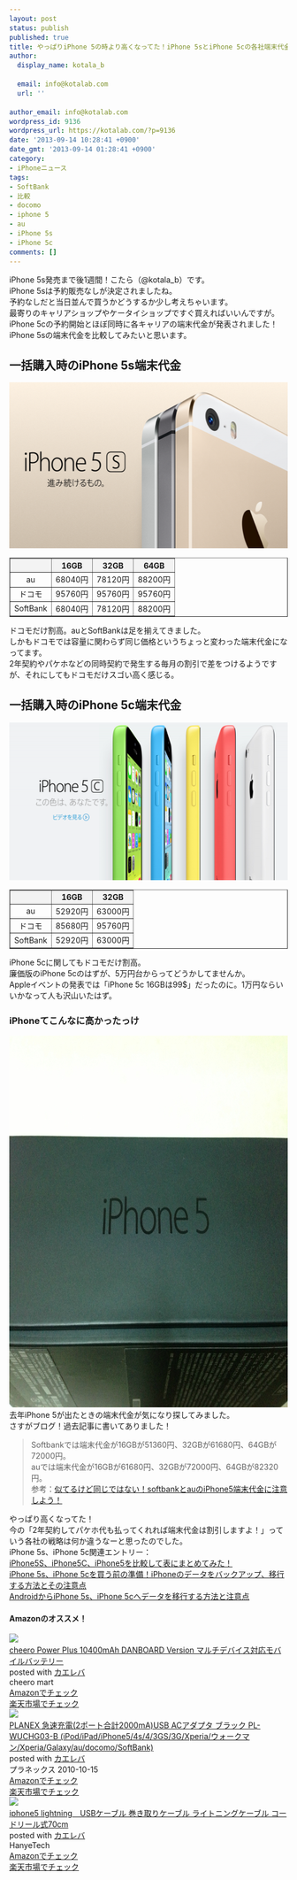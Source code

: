```yaml
---
layout: post
status: publish
published: true
title: やっぱりiPhone 5の時より高くなってた！iPhone 5sとiPhone 5cの各社端末代金比較！
author:
  display_name: kotala_b

  email: info@kotalab.com
  url: ''

author_email: info@kotalab.com
wordpress_id: 9136
wordpress_url: https://kotalab.com/?p=9136
date: '2013-09-14 10:28:41 +0900'
date_gmt: '2013-09-14 01:28:41 +0900'
category:
- iPhoneニュース
tags:
- SoftBank
- 比較
- docomo
- iphone 5
- au
- iPhone 5s
- iPhone 5c
comments: []
---
```

<p>iPhone 5s発売まで後1週間！こたら（@kotala_b）です。<br />
iPhone 5sは予約販売なしが決定されましたね。<br />
予約なしだと当日並んで買うかどうするか少し考えちゃいます。<br />
最寄りのキャリアショップやケータイショップですぐ買えればいいんですが。<br />
iPhone 5cの予約開始とほぼ同時に各キャリアの端末代金が発表されました！<br />
iPhone 5sの端末代金を比較してみたいと思います。<br />
</p>
<!--more-->
<h2>一括購入時のiPhone 5s端末代金</h2>
<p><img src="/wp-content/uploads/applespevent_130911_05-546x300.png" alt="applespevent_130911_05" width="546" height="300" class="alignnone size-large wp-image-8659" /></p>
<table border="1" width="100%" align="center">
<tbody>
<tr bgcolor="#f3f3f3" align="center">
<th></th>
<th>16GB</th>
<th>32GB</th>
<th>64GB</th>
</tr>
<tr align="center">
<td>au</td>
<td>68040円</td>
<td>78120円</td>
<td>88200円</td>
</tr>
<tr align="center">
<td>ドコモ</td>
<td>95760円</td>
<td>95760円</td>
<td>95760円</td>
</tr>
<tr align="center">
<td>SoftBank</td>
<td>68040円</td>
<td>78120円</td>
<td>88200円</td>
</tr>
</tbody>
</table>
<p>ドコモだけ割高。auとSoftBankは足を揃えてきました。<br />
しかもドコモでは容量に関わらず同じ価格というちょっと変わった端末代金になってます。<br />
2年契約やパケホなどの同時契約で発生する毎月の割引で差をつけるようですが、それにしてもドコモだけスゴい高く感じる。</p>
<h2>一括購入時のiPhone 5c端末代金</h2>
<p><img src="/wp-content/uploads/applespevent_130911_04-546x285.png" alt="applespevent_130911_04" width="546" height="285" class="alignnone size-large wp-image-8660" /></p>
<table border="1" width="100%" align="center">
<tbody>
<tr bgcolor="#f3f3f3" align="center">
<th></th>
<th>16GB</th>
<th>32GB</th>
</tr>
<tr align="center">
<td>au</td>
<td>52920円</td>
<td>63000円</td>
</tr>
<tr align="center">
<td>ドコモ</td>
<td>85680円</td>
<td>95760円</td>
</tr>
<tr align="center">
<td>SoftBank</td>
<td>52920円</td>
<td>63000円</td>
</tr>
</tbody>
</table>
<p>iPhone 5cに関してもドコモだけ割高。<br />
廉価版のiPhone 5cのはずが、5万円台からってどうかしてませんか。<br />
Appleイベントの発表では「iPhone 5c 16GBは99$」だったのに。1万円ならいいかなって人も沢山いたはず。</p>
<h3>iPhoneてこんなに高かったっけ</h3>
<p><img src="/wp-content/uploads/iphone5_120924_03.jpg" alt="iphone5_120924_03" width="896" height="672" class="alignnone size-full wp-image-2955" /><br />
去年iPhone 5が出たときの端末代金が気になり探してみました。<br />
さすがブログ！過去記事に書いてありました！</p>
<blockquote><p>Softbankでは端末代金が16GBが51360円、32GBが61680円、64GBが72000円。<br />
auでは端末代金が16GBが61680円、32GBが72000円、64GBが82320円。<br />
参考：<a href="/iphone5price-softbank-au" target="_blank">似てるけど同じではない！softbankとauのiPhone5端末代金に注意しよう！</a></p></blockquote>
<p>やっぱり高くなってた！<br />
今の「2年契約してパケホ代も払ってくれれば端末代金は割引しますよ！」っていう各社の戦略は何か違うなーと思ったのでした。<br />
iPhone 5s、iPhone 5c関連エントリー：<br />
<a href="/iphone5s-iphone5c-iphone5-compare" target="_blank">iPhone5S、iPhone5C、iPhone5を比較して表にまとめてみた！</a><br />
<a href="/iphone-backup" target="_blank">iPhone 5s、iPhone 5cを買う前の準備！iPhoneのデータをバックアップ、移行する方法とその注意点</a><br />
<a href="/from-android-to-iphone-5s-iphone-5c" target="_blank">AndroidからiPhone 5s、iPhone 5cへデータを移行する方法と注意点</a></p>
<h4 class="aam">Amazonのオススメ！</h4>
<div class="kaerebalink-box">
<div class="kaerebalink-image"><a href="https://www.amazon.co.jp/exec/obidos/ASIN/B00CY6P968/same-22/ref=nosim/" rel="nofollow" target="_blank"><img src="https://images-fe.ssl-images-amazon.com/images/I/31KsxIFmn0L._SL160_.jpg" style="border: none;" /></a></div>
<div class="kaerebalink-info">
<div class="kaerebalink-name"><a href="https://www.amazon.co.jp/exec/obidos/ASIN/B00CY6P968/same-22/ref=nosim/" rel="nofollow" target="_blank">cheero Power Plus 10400mAh DANBOARD Version マルチデバイス対応モバイルバッテリー</a>
<div class="kaerebalink-powered-date">posted with <a href="https://kaereba.com" rel="nofollow" target="_blank">カエレバ</a></div>
</div>
<div class="kaerebalink-detail"> cheero mart     </div>
<div class="kaerebalink-link1">
<div class="shoplinkamazon"><a href="https://www.amazon.co.jp/gp/search?keywords=cheero%20Power%20Plus%2010400mAh%20DANBOARD%20Version&__mk_ja_JP=%83J%83%5E%83J%83i&tag=same-22" rel="nofollow" target="_blank" title="アマゾン" >Amazonでチェック</a></div>
<div class="shoplinkrakuten"><a href="http://c.af.moshimo.com/af/c/click?a_id=374939&p_id=54&pc_id=54&pl_id=616&s_v=b5Rz2P0601xu&url=http%3A%2F%2Fsearch.rakuten.co.jp%2Fsearch%2Fmall%2Fcheero%2520Power%2520Plus%252010400mAh%2520DANBOARD%2520Version%2F-%2Ff.1-p.1-s.1-sf.0-st.A-v.2%3Fx%3D0" rel="nofollow" target="_blank" title="楽天市場" >楽天市場でチェック</a></div>
</div>
</div>
<div class="booklink-footer"></div>
</div>
<div class="kaerebalink-box">
<div class="kaerebalink-image"><a href="https://www.amazon.co.jp/exec/obidos/ASIN/B0043BX040/same-22/ref=nosim/" rel="nofollow" target="_blank"><img src="https://images-fe.ssl-images-amazon.com/images/I/316MSGmwC7L._SL160_.jpg" style="border: none;" /></a></div>
<div class="kaerebalink-info">
<div class="kaerebalink-name"><a href="https://www.amazon.co.jp/exec/obidos/ASIN/B0043BX040/same-22/ref=nosim/" rel="nofollow" target="_blank">PLANEX 急速充電(2ポート合計2000mA)USB ACアダプタ ブラック PL-WUCHG03-B (iPod/iPad/iPhone5/4s/4/3GS/3G/Xperia/ウォークマン/Xperia/Galaxy/au/docomo/SoftBank)</a>
<div class="kaerebalink-powered-date">posted with <a href="https://kaereba.com" rel="nofollow" target="_blank">カエレバ</a></div>
</div>
<div class="kaerebalink-detail"> プラネックス 2010-10-15    </div>
<div class="kaerebalink-link1">
<div class="shoplinkamazon"><a href="https://www.amazon.co.jp/gp/search?keywords=G%2F3GS%2F4&__mk_ja_JP=%83J%83%5E%83J%83i&tag=same-22" rel="nofollow" target="_blank" title="アマゾン" >Amazonでチェック</a></div>
<div class="shoplinkrakuten"><a href="http://c.af.moshimo.com/af/c/click?a_id=374939&p_id=54&pc_id=54&pl_id=616&s_v=b5Rz2P0601xu&url=http%3A%2F%2Fsearch.rakuten.co.jp%2Fsearch%2Fmall%2FG%252F3GS%252F4%2F-%2Ff.1-p.1-s.1-sf.0-st.A-v.2%3Fx%3D0" rel="nofollow" target="_blank" title="楽天市場" >楽天市場でチェック</a></div>
</div>
</div>
<div class="booklink-footer"></div>
</div>
<div class="kaerebalink-box">
<div class="kaerebalink-image"><a href="https://www.amazon.co.jp/exec/obidos/ASIN/B00AJFB51E/same-22/ref=nosim/" rel="nofollow" target="_blank"><img src="https://images-fe.ssl-images-amazon.com/images/I/51l6YjrxJQL._SL160_.jpg" style="border: none;" /></a></div>
<div class="kaerebalink-info">
<div class="kaerebalink-name"><a href="https://www.amazon.co.jp/exec/obidos/ASIN/B00AJFB51E/same-22/ref=nosim/" rel="nofollow" target="_blank">iphone5 lightning　USBケーブル 巻き取りケーブル ライトニングケーブル コードリール式70cm</a>
<div class="kaerebalink-powered-date">posted with <a href="https://kaereba.com" rel="nofollow" target="_blank">カエレバ</a></div>
</div>
<div class="kaerebalink-detail"> HanyeTech     </div>
<div class="kaerebalink-link1">
<div class="shoplinkamazon"><a href="https://www.amazon.co.jp/gp/search?keywords=iphone5%20lightning%20USB%83P%81%5B%83u%83%8B%20%8A%AA%82%AB%8E%E6%82%E8%83P%81%5B%83u%83%8B%20%83%89%83C%83g%83j%83%93%83O&__mk_ja_JP=%83J%83%5E%83J%83i&tag=same-22" rel="nofollow" target="_blank" title="アマゾン" >Amazonでチェック</a></div>
<div class="shoplinkrakuten"><a href="http://c.af.moshimo.com/af/c/click?a_id=374939&p_id=54&pc_id=54&pl_id=616&s_v=b5Rz2P0601xu&url=http%3A%2F%2Fsearch.rakuten.co.jp%2Fsearch%2Fmall%2Fiphone5%2520lightning%2520USB%25E3%2582%25B1%25E3%2583%25BC%25E3%2583%2596%25E3%2583%25AB%2520%25E5%25B7%25BB%25E3%2581%258D%25E5%258F%2596%25E3%2582%258A%25E3%2582%25B1%25E3%2583%25BC%25E3%2583%2596%25E3%2583%25AB%2520%25E3%2583%25A9%25E3%2582%25A4%25E3%2583%2588%25E3%2583%258B%25E3%2583%25B3%25E3%2582%25B0%2F-%2Ff.1-p.1-s.1-sf.0-st.A-v.2%3Fx%3D0" rel="nofollow" target="_blank" title="楽天市場" >楽天市場でチェック</a></div>
</div>
</div>
<div class="booklink-footer"></div>
</div>
